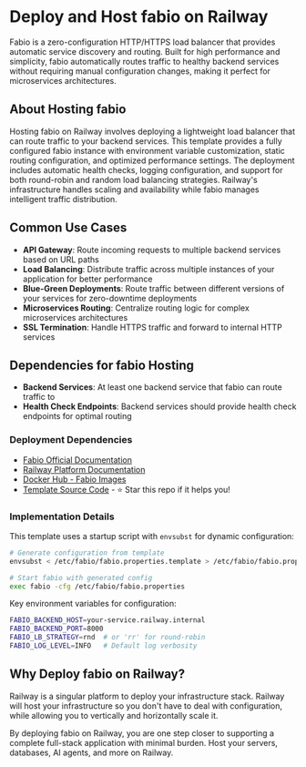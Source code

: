 # Deploy and Host fabio on Railway

Fabio is a zero-configuration HTTP/HTTPS load balancer that provides automatic service discovery and routing. Built for high performance and simplicity, fabio automatically routes traffic to healthy backend services without requiring manual configuration changes, making it perfect for microservices architectures.

## About Hosting fabio

Hosting fabio on Railway involves deploying a lightweight load balancer that can route traffic to your backend services. This template provides a fully configured fabio instance with environment variable customization, static routing configuration, and optimized performance settings. The deployment includes automatic health checks, logging configuration, and support for both round-robin and random load balancing strategies. Railway's infrastructure handles scaling and availability while fabio manages intelligent traffic distribution.

## Common Use Cases

- **API Gateway**: Route incoming requests to multiple backend services based on URL paths
- **Load Balancing**: Distribute traffic across multiple instances of your application for better performance
- **Blue-Green Deployments**: Route traffic between different versions of your services for zero-downtime deployments
- **Microservices Routing**: Centralize routing logic for complex microservices architectures
- **SSL Termination**: Handle HTTPS traffic and forward to internal HTTP services

## Dependencies for fabio Hosting

- **Backend Services**: At least one backend service that fabio can route traffic to
- **Health Check Endpoints**: Backend services should provide health check endpoints for optimal routing

### Deployment Dependencies

- [Fabio Official Documentation](https://fabiolb.net/)
- [Railway Platform Documentation](https://docs.railway.app/)
- [Docker Hub - Fabio Images](https://hub.docker.com/r/fabiolb/fabio)
- [Template Source Code](https://github.com/NovusEdge/fabio-railway) - ⭐ Star this repo if it helps you!

### Implementation Details

This template uses a startup script with `envsubst` for dynamic configuration:

```bash
# Generate configuration from template
envsubst < /etc/fabio/fabio.properties.template > /etc/fabio/fabio.properties

# Start fabio with generated config
exec fabio -cfg /etc/fabio/fabio.properties
```

Key environment variables for configuration:
```bash
FABIO_BACKEND_HOST=your-service.railway.internal
FABIO_BACKEND_PORT=8000
FABIO_LB_STRATEGY=rnd  # or 'rr' for round-robin
FABIO_LOG_LEVEL=INFO   # Default log verbosity
```

## Why Deploy fabio on Railway?

Railway is a singular platform to deploy your infrastructure stack. Railway will host your infrastructure so you don't have to deal with configuration, while allowing you to vertically and horizontally scale it.

By deploying fabio on Railway, you are one step closer to supporting a complete full-stack application with minimal burden. Host your servers, databases, AI agents, and more on Railway.